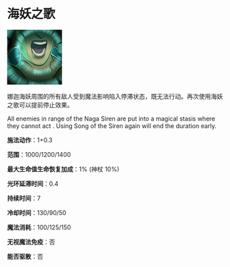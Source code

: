 # 海妖之歌

![](game/resource/flash3/images/spellicons/mjz_naga_siren_song_of_the_siren.png)

娜迦海妖周围的所有敌人受到魔法影响陷入停滞状态，既无法行动。再次使用海妖之歌可以提前停止效果。

All enemies in range of the Naga Siren are put into a magical stasis where they cannot act . Using Song of the Siren again will end the duration early.

**施法动作**：1+0.3

**范围**：1000/1200/1400

**最大生命值生命恢复加成**：1% (神杖 10%)

**光环延滞时间**：0.4

**持续时间**：7

**冷却时间**：130/90/50

**魔法消耗**：100/125/150

**无视魔法免疫**：否

**能否驱散**：否

